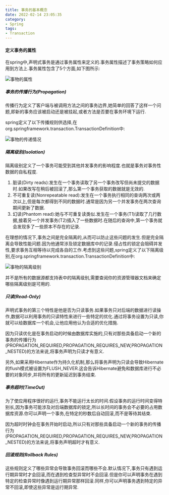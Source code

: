 ```yaml
---
title: 事务的基本概念
date: 2022-02-14 23:05:35
category:
- Spring
tags:
- Transaction
---
```


#### 定义事务的属性

在spring中,声明式事务是通过事务属性来定义的.事务属性描述了事务策略如何应用到方法上.事务属性包含了5个方面,如下图所示:

![事物的属性](事物的属性.png)

##### 事务的传播行为(Propagation)

传播行为定义了客户端与被调用方法之间的事务边界,她简单的回答了这样一个问题,即新的事务应该被启动还是被挂起,或者方法是否要在事务环境下运行.

spring定义了以下传播规则供选择,在org.springframework.transaction.TransactionDefinition中:

![事物的传递情况](事物的传递情况.png)

##### 隔离级别(Isolation)

隔离级别定义了一个事务可能受到其他并发事务的影响程度.也就是事务对事务性数据的自私程度.

1. 脏读(Dirty reads):发生在一个事务读取了另一个事务改写但尚未提交的数据时.如果改写在稍后被回滚了,那么第一个事务获取的数据就是无效的.
2. 不可重复读(Nonrepeatable read):发生在一个事务执行相同的查询两次或两次以上,但是每次都得到不同的数据时.通常是因为另一个并发事务在两次查询期间更新了数据.
3. 幻读(Phantom read):她与不可重复读类似.发生在一个事务(T1)读取了几行数据,接着另一个并发事务(T2)插入了一些数据时.在随后的查询中,第一个事务就会发现多了一些原本不存在的记录.

在理想的情况下,事务之间是完全隔离的,从而可以防止这些问题的发生.但是完全隔离会导致性能问题.因为他通常涉及锁定数据库中的记录.侵占性的锁定会阻碍并发性,要求事务互相等待以完成各自的工作.考虑到这些问题,spring定义了以下隔离级别,在org.springframework.transaction.TransactionDefinition中:

![事物的隔离级别](事物的隔离级别.png)

并不是所有的数据源都支持表中的隔离级别,需要查阅你的资源管理器文档来确定哪些隔离级别是可用的.

##### 只读(Read-Only)

声明式事务的第三个特性是他是否为只读事务.如果事务只对后端的数据进行读操作,数据可以利用事务的只读特性来进行一些特定的优化.通过将事务设置为只读,你就可以给数据库一个机会,让他应用他认为合适的优化措施.

因为只读优化是在事务启动的时候由数据库实施的,只有对那些具备启动一个新的事务的传播行为(PROPAGATION_REQUIRED,PROPAGATION_REQUIRES_NEW,PROPAGATION_NESTED)的方法来说,将事务声明为只读才有意义.

另外,如果采用Hibernate作为持久化机制,那么将事务声明为只读会导致Hibernate的flush模式被设置为FLUSH_NEVER.这会告诉Hibernate避免和数据库进行不必要的对象同步,并将所有的更新延迟到事务结束.

##### 事务超时(TimeOut)

为了使应用程序很好的运行,事务不能运行太长的时间.假设事务的运行时间变得特别长,因为事务可能涉及对后端数据库的锁定,所以长时间的事务会不必要的占用数据库资源.你可以声明一个事务,在特定的秒数后自动回滚,而不是等待其结束.

因为超时时钟会在事务开始时启动,所以只有对那些具备启动一个新的事务的传播行为(PROPAGATION_REQUIRED,PROPAGATION_REQUIRES_NEW,PROPAGATION_NESTED)的方法来说,将事务声明超时才有意义.

##### 回滚规则(Rollback Rules)

这些规则定义了哪些异常会导致事务回滚而哪些不会.默认情况下,事务只有遇到运行期异常时才会回滚,而在遇到检查型异常时不会回滚.但是你可以声明事务在遇到特定的检查异常时像遇到运行期异常那样回滚.同样,你可以声明事务遇到特定的异常不回滚,即使这些异常是运行期异常.

